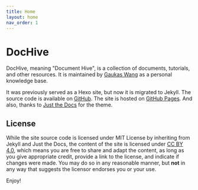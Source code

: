 ```yaml
---
title: Home
layout: home
nav_order: 1
---
```


# DocHive

DocHive, meaning "Document Hive", is a collection of documents, tutorials, and other resources. It is maintained by [Gaukas Wang](https://gaukas.wang) as a personal knowledge base.

It was previously served as a Hexo site, but now it is migrated to Jekyll. The source code is available on [GitHub](https://github.com/gaukas/dochive.gaukas.wang). The site is hosted on [GitHub Pages](https://pages.github.com/). And also, thanks to [Just the Docs](https://just-the-docs.com/) for the theme.

## License

While the site source code is licensed under MIT License by inheriting from Jekyll and Just the Docs, the content of the site is licensed under [CC BY 4.0](https://creativecommons.org/licenses/by/4.0/), which means you are free to share and adapt the content, as long as you give appropriate credit, provide a link to the license, and indicate if changes were made. You may do so in any reasonable manner, but **not** in any way that suggests the licensor endorses you or your use.

Enjoy!
